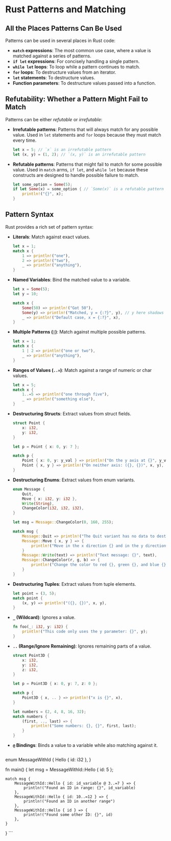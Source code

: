 # Rust Patterns and Matching

## All the Places Patterns Can Be Used

Patterns can be used in several places in Rust code:

-   **`match` expressions**: The most common use case, where a value is matched against a series of patterns.
-   **`if let` expressions**: For concisely handling a single pattern.
-   **`while let` loops**: To loop while a pattern continues to match.
-   **`for` loops**: To destructure values from an iterator.
-   **`let` statements**: To destructure values.
-   **Function parameters**: To destructure values passed into a function.

## Refutability: Whether a Pattern Might Fail to Match

Patterns can be either *refutable* or *irrefutable*:

-   **Irrefutable patterns**: Patterns that will always match for any possible value. Used in `let` statements and `for` loops because they must match every time.
    ```rust
    let x = 5; // `x` is an irrefutable pattern
    let (x, y) = (1, 2); // `(x, y)` is an irrefutable pattern
    ```

-   **Refutable patterns**: Patterns that might fail to match for some possible value. Used in `match` arms, `if let`, and `while let` because these constructs are designed to handle possible failure to match.
    ```rust
    let some_option = Some(5);
    if let Some(x) = some_option { // `Some(x)` is a refutable pattern
        println!("{}", x);
    }
    ```

## Pattern Syntax

Rust provides a rich set of pattern syntax:

-   **Literals**: Match against exact values.
    ```rust
    let x = 1;
    match x {
        1 => println!("one"),
        2 => println!("two"),
        _ => println!("anything"),
    }
    ```

-   **Named Variables**: Bind the matched value to a variable.
    ```rust
    let x = Some(5);
    let y = 10;

    match x {
        Some(50) => println!("Got 50"),
        Some(y) => println!("Matched, y = {:?}", y), // y here shadows the outer y
        _ => println!("Default case, x = {:?}", x),
    }
    ```

-   **Multiple Patterns (`|`)**: Match against multiple possible patterns.
    ```rust
    let x = 1;
    match x {
        1 | 2 => println!("one or two"),
        _ => println!("anything"),
    }
    ```

-   **Ranges of Values (`..=`)**: Match against a range of numeric or char values.
    ```rust
    let x = 5;
    match x {
        1..=5 => println!("one through five"),
        _ => println!("something else"),
    }
    ```

-   **Destructuring Structs**: Extract values from struct fields.
    ```rust
    struct Point {
        x: i32,
        y: i32,
    }

    let p = Point { x: 0, y: 7 };

    match p {
        Point { x: 0, y: y_val } => println!("On the y axis at {}", y_val),
        Point { x, y } => println!("On neither axis: ({}, {})", x, y),
    }
    ```

-   **Destructuring Enums**: Extract values from enum variants.
    ```rust
    enum Message {
        Quit,
        Move { x: i32, y: i32 },
        Write(String),
        ChangeColor(i32, i32, i32),
    }

    let msg = Message::ChangeColor(0, 160, 255);

    match msg {
        Message::Quit => println!("The Quit variant has no data to destructure."),
        Message::Move { x, y } => {
            println!("Move in the x direction {} and in the y direction {}", x, y);
        }
        Message::Write(text) => println!("Text message: {}", text),
        Message::ChangeColor(r, g, b) => {
            println!("Change the color to red {}, green {}, and blue {}", r, g, b);
        }
    }
    ```

-   **Destructuring Tuples**: Extract values from tuple elements.
    ```rust
    let point = (3, 5);
    match point {
        (x, y) => println!("({}, {})", x, y),
    }
    ```

-   **`_` (Wildcard)**: Ignores a value.
    ```rust
    fn foo(_: i32, y: i32) {
        println!("This code only uses the y parameter: {}", y);
    }
    ```

-   **`..` (Range/Ignore Remaining)**: Ignores remaining parts of a value.
    ```rust
    struct Point3D {
        x: i32,
        y: i32,
        z: i32,
    }

    let p = Point3D { x: 0, y: 7, z: 0 };

    match p {
        Point3D { x, .. } => println!("x is {}", x),
    }

    let numbers = (2, 4, 8, 16, 32);
    match numbers {
        (first, .., last) => {
            println!("Some numbers: {}, {}", first, last);
        }
    }
    ```

-   **`@` Bindings**: Binds a value to a variable while also matching against it.
    ```rust
enum MessageWithId {
    Hello { id: i32 },
}

fn main() {
    let msg = MessageWithId::Hello { id: 5 };

    match msg {
        MessageWithId::Hello { id: id_variable @ 3..=7 } => {
            println!("Found an ID in range: {}", id_variable)
        },
        MessageWithId::Hello { id: 10..=12 } => {
            println!("Found an ID in another range")
        },
        MessageWithId::Hello { id } => {
            println!("Found some other ID: {}", id)
        },
    }
}
    ```


